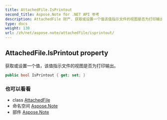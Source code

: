 ```yaml
---
title: AttachedFile.IsPrintout
second_title: Aspose.Note for .NET API 参考
description: AttachedFile 财产. 获取或设置一个值该值指示文件的视图是否为打印输出
type: docs
weight: 130
url: /zh/net/aspose.note/attachedfile/isprintout/
---
```

## AttachedFile.IsPrintout property

获取或设置一个值，该值指示文件的视图是否为打印输出。

```csharp
public bool IsPrintout { get; set; }
```

### 也可以看看

* class [AttachedFile](../)
* 命名空间 [Aspose.Note](../../attachedfile/)
* 部件 [Aspose.Note](../../../)


